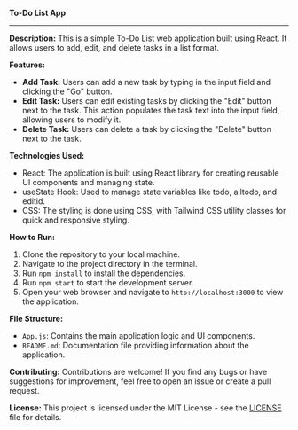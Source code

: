**To-Do List App**

---

**Description:**
This is a simple To-Do List web application built using React. It allows users to add, edit, and delete tasks in a list format.

**Features:**
- **Add Task:** Users can add a new task by typing in the input field and clicking the "Go" button.
- **Edit Task:** Users can edit existing tasks by clicking the "Edit" button next to the task. This action populates the task text into the input field, allowing users to modify it.
- **Delete Task:** Users can delete a task by clicking the "Delete" button next to the task.

**Technologies Used:**
- React: The application is built using React library for creating reusable UI components and managing state.
- useState Hook: Used to manage state variables like todo, alltodo, and editid.
- CSS: The styling is done using CSS, with Tailwind CSS utility classes for quick and responsive styling.

**How to Run:**
1. Clone the repository to your local machine.
2. Navigate to the project directory in the terminal.
3. Run `npm install` to install the dependencies.
4. Run `npm start` to start the development server.
5. Open your web browser and navigate to `http://localhost:3000` to view the application.

**File Structure:**
- `App.js`: Contains the main application logic and UI components.
- `README.md`: Documentation file providing information about the application.

**Contributing:**
Contributions are welcome! If you find any bugs or have suggestions for improvement, feel free to open an issue or create a pull request.

**License:**
This project is licensed under the MIT License - see the [LICENSE](LICENSE) file for details.